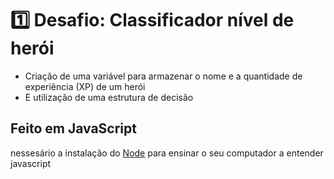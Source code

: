 # 1️⃣ Desafio: Classificador nível de herói

 - Criação de uma variável para armazenar o nome e a quantidade de experiência (XP) de um herói
 - E utilização de uma estrutura de decisão

## Feito em JavaScript

nessesário a instalação do [Node](https://nodejs.org/en) para ensinar o seu computador a entender javascript

